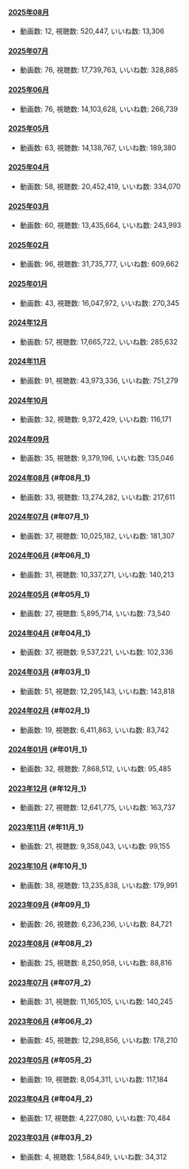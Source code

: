 #### [2025年08月](videos/202508 "wikilink")

-   動画数: 12, 視聴数: 520,447, いいね数: 13,306

#### [2025年07月](videos/202507 "wikilink")

-   動画数: 76, 視聴数: 17,739,763, いいね数: 328,885

#### [2025年06月](videos/202506 "wikilink")

-   動画数: 76, 視聴数: 14,103,628, いいね数: 266,739

#### [2025年05月](videos/202505 "wikilink")

-   動画数: 63, 視聴数: 14,138,767, いいね数: 189,380

#### [2025年04月](videos/202504 "wikilink")

-   動画数: 58, 視聴数: 20,452,419, いいね数: 334,070

#### [2025年03月](videos/202503 "wikilink")

-   動画数: 60, 視聴数: 13,435,664, いいね数: 243,993

#### [2025年02月](videos/202502 "wikilink")

-   動画数: 96, 視聴数: 31,735,777, いいね数: 609,662

#### [2025年01月](videos/202501 "wikilink")

-   動画数: 43, 視聴数: 16,047,972, いいね数: 270,345

#### [2024年12月](videos/202412 "wikilink")

-   動画数: 57, 視聴数: 17,665,722, いいね数: 285,632

#### [2024年11月](videos/202411 "wikilink")

-   動画数: 91, 視聴数: 43,973,336, いいね数: 751,279

#### [2024年10月](videos/202410 "wikilink")

-   動画数: 32, 視聴数: 9,372,429, いいね数: 116,171

#### [2024年09月](videos/202409 "wikilink")

-   動画数: 35, 視聴数: 9,379,196, いいね数: 135,046

#### [2024年08月](videos/202408 "wikilink") {#年08月_1}

-   動画数: 33, 視聴数: 13,274,282, いいね数: 217,611

#### [2024年07月](videos/202407 "wikilink") {#年07月_1}

-   動画数: 37, 視聴数: 10,025,182, いいね数: 181,307

#### [2024年06月](videos/202406 "wikilink") {#年06月_1}

-   動画数: 31, 視聴数: 10,337,271, いいね数: 140,213

#### [2024年05月](videos/202405 "wikilink") {#年05月_1}

-   動画数: 27, 視聴数: 5,895,714, いいね数: 73,540

#### [2024年04月](videos/202404 "wikilink") {#年04月_1}

-   動画数: 37, 視聴数: 9,537,221, いいね数: 102,336

#### [2024年03月](videos/202403 "wikilink") {#年03月_1}

-   動画数: 51, 視聴数: 12,295,143, いいね数: 143,818

#### [2024年02月](videos/202402 "wikilink") {#年02月_1}

-   動画数: 19, 視聴数: 6,411,863, いいね数: 83,742

#### [2024年01月](videos/202401 "wikilink") {#年01月_1}

-   動画数: 32, 視聴数: 7,868,512, いいね数: 95,485

#### [2023年12月](videos/202312 "wikilink") {#年12月_1}

-   動画数: 27, 視聴数: 12,641,775, いいね数: 163,737

#### [2023年11月](videos/202311 "wikilink") {#年11月_1}

-   動画数: 21, 視聴数: 9,358,043, いいね数: 99,155

#### [2023年10月](videos/202310 "wikilink") {#年10月_1}

-   動画数: 38, 視聴数: 13,235,838, いいね数: 179,991

#### [2023年09月](videos/202309 "wikilink") {#年09月_1}

-   動画数: 26, 視聴数: 6,236,236, いいね数: 84,721

#### [2023年08月](videos/202308 "wikilink") {#年08月_2}

-   動画数: 25, 視聴数: 8,250,958, いいね数: 88,816

#### [2023年07月](videos/202307 "wikilink") {#年07月_2}

-   動画数: 31, 視聴数: 11,165,105, いいね数: 140,245

#### [2023年06月](videos/202306 "wikilink") {#年06月_2}

-   動画数: 45, 視聴数: 12,298,856, いいね数: 178,210

#### [2023年05月](videos/202305 "wikilink") {#年05月_2}

-   動画数: 19, 視聴数: 8,054,311, いいね数: 117,184

#### [2023年04月](videos/202304 "wikilink") {#年04月_2}

-   動画数: 17, 視聴数: 4,227,080, いいね数: 70,484

#### [2023年03月](videos/202303 "wikilink") {#年03月_2}

-   動画数: 4, 視聴数: 1,584,849, いいね数: 34,312
